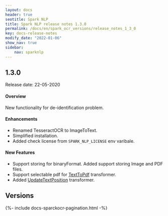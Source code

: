 ```yaml
---
layout: docs
header: true
seotitle: Spark NLP
title: Spark NLP release notes 1.3.0
permalink: /docs/en/spark_ocr_versions/release_notes_1_3_0
key: docs-release-notes
modify_date: "2022-01-06"
show_nav: true
sidebar:
    nav: sparknlp
---
```


<div class="h3-box" markdown="1">

## 1.3.0

Release date: 22-05-2020

#### Overview

New functionality for de-identification problem.

</div><div class="h3-box" markdown="1">

#### Enhancements

* Renamed TesseractOCR to ImageToText. 
* Simplified installation.
* Added check license from `SPARK_NLP_LICENSE` env varibale.

</div><div class="h3-box" markdown="1">

#### New Features

* Support storing for binaryFormat. Added support storing Image and PDF files.
* Support selectable pdf for [TextToPdf](/docs/en/ocr_pipeline_components#texttopdf) transformer.
* Added [UpdateTextPosition](/docs/en/ocr_pipeline_components#updatetextposition) transformer.


</div><div class="prev_ver h3-box" markdown="1">

## Versions

</div>
{%- include docs-sparckocr-pagination.html -%}